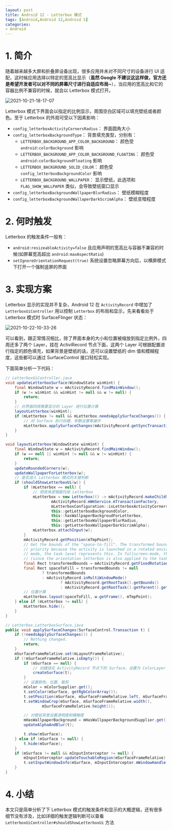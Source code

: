 ```yaml
---
layout: post
title: Android 12 - Letterbox 模式
tags: [Android,Android 12,Android S]
categories: 
- Android
---
```


# 1. 简介

随着越来越多大屏和折叠屏设备出现，很多应用并未对不同尺寸的设备进行 UI 适配，这时候应用选择以特定的宽高比显示（**虽然 Google 不建议这这样做，官方还是希望开发者可以对不同的屏幕尺寸进行自适应布局~**），当应用的宽高比和它的容器比例不兼容的时候，就会以 Letterbox 模式打开。

![2021-10-21-18-17-07](http://image.hanschen.site/master/2021-10-21-18-17-07.png)

Letterbox 模式下界面会以指定的比例显示，周围空白区域可以填充壁纸或者颜色。至于 Letterbox 的外观可受以下因素影响：

 - `config_letterboxActivityCornersRadius`： 界面圆角大小
 - `config_letterboxBackgroundType`： 背景填充类型，分别有： 
   - `LETTERBOX_BACKGROUND_APP_COLOR_BACKGROUND`： 颜色受 `android:colorBackground` 影响
   - `LETTERBOX_BACKGROUND_APP_COLOR_BACKGROUND_FLOATING`： 颜色受 `android:colorBackgroundFloating` 影响
   - `LETTERBOX_BACKGROUND_SOLID_COLOR`： 颜色受 `config_letterboxBackgroundColor` 影响
   - `LETTERBOX_BACKGROUND_WALLPAPER`： 显示壁纸，此选项和 `FLAG_SHOW_WALLPAPER` 类似，会导致壁纸窗口显示
 - `config_letterboxBackgroundWallpaperBlurRadius`： 壁纸模糊程度
 - `config_letterboxBackgroundWallaperDarkScrimAlpha`： 壁纸变暗程度

<!-- more -->

# 2. 何时触发

Letterbox 的触发条件一般有：

 - `android:resizeableActivity=false` 且应用声明的宽高比与容器不兼容的时候(如屏幕宽高超出 `android:maxAspectRatio`)
 - `setIgnoreOrientationRequest(true)` 系统设置忽略屏幕方向后，以横屏模式下打开一个强制竖屏的界面


# 3. 实现方案

Letterbox 显示的实现并不复杂，Android 12 在 `ActivityRecord` 中增加了 `LetterboxUiController` 用以控制 `Letterbox` 的布局和显示，先来看看处于 Letterbox 模式时 SurfaceFlinger 状态：

![2021-10-22-10-33-26](http://image.hanschen.site/master/2021-10-22-10-33-26.png)

可以看到，跟正常情况相比，除了界面本身的大小和位置被缩放到指定比例外，四周还多了两个 Layer，挂在 ActiviRecord 节点下面，这两个 Layer 可根据配置进行指定的颜色填充，如果背景是壁纸的话，还可以设置壁纸的 dim 值和模糊程度，这些都可以通过 SurfaceControl 接口轻松实现。

下面简单分析一下代码：

```java
// LetterboxUiController.java
void updateLetterboxSurface(WindowState winHint) {
    final WindowState w = mActivityRecord.findMainWindow();
    if (w != winHint && winHint != null && w != null) {
        return;
    }
    // 对界面四周需要显示的 Layer 进行位置计算
    layoutLetterbox(winHint);
    if (mLetterbox != null && mLetterbox.needsApplySurfaceChanges()) {
        // 对 Surface 执行创建、参数设置等操作
        mLetterbox.applySurfaceChanges(mActivityRecord.getSyncTransaction());
    }
}

void layoutLetterbox(WindowState winHint) {
    final WindowState w = mActivityRecord.findMainWindow();
    if (w == null || winHint != null && w != winHint) {
        return;
    }
    updateRoundedCorners(w);
    updateWallpaperForLetterbox(w);
    // 是否进入 Letterbox 模式的关键判断
    if (shouldShowLetterboxUi(w)) {
        if (mLetterbox == null) {
            // 把具体逻辑委托给 Letterbox 
            mLetterbox = new Letterbox(() -> mActivityRecord.makeChildSurface(null),
                    mActivityRecord.mWmService.mTransactionFactory,
                    mLetterboxConfiguration::isLetterboxActivityCornersRounded,
                    this::getLetterboxBackgroundColor,
                    this::hasWallpaperBackgroudForLetterbox,
                    this::getLetterboxWallpaperBlurRadius,
                    this::getLetterboxWallpaperDarkScrimAlpha);
            mLetterbox.attachInput(w);
        }
        mActivityRecord.getPosition(mTmpPoint);
        // Get the bounds of the "space-to-fill". The transformed bounds have the highest
        // priority because the activity is launched in a rotated environment. In multi-window
        // mode, the task-level represents this. In fullscreen-mode, the task container does
        // (since the orientation letterbox is also applied to the task).
        final Rect transformedBounds = mActivityRecord.getFixedRotationTransformDisplayBounds();
        final Rect spaceToFill = transformedBounds != null
                ? transformedBounds
                : mActivityRecord.inMultiWindowMode()
                        ? mActivityRecord.getRootTask().getBounds()
                        : mActivityRecord.getRootTask().getParent().getBounds();
        // 位置计算
        mLetterbox.layout(spaceToFill, w.getFrame(), mTmpPoint);
    } else if (mLetterbox != null) {
        mLetterbox.hide();
    }
}
```

```java
// Letterbox.LetterboxSurface.java
public void applySurfaceChanges(SurfaceControl.Transaction t) {
    if (!needsApplySurfaceChanges()) {
        // Nothing changed.
        return;
    }
    mSurfaceFrameRelative.set(mLayoutFrameRelative);
    if (!mSurfaceFrameRelative.isEmpty()) {
        if (mSurface == null) {
            // 创建挂在 ActivityRecord 节点下的 Surface，设置为 ColorLayer 类型
            createSurface(t);
        }
        // 设置颜色、位置、裁剪
        mColor = mColorSupplier.get();
        t.setColor(mSurface, getRgbColorArray());
        t.setPosition(mSurface, mSurfaceFrameRelative.left, mSurfaceFrameRelative.top);
        t.setWindowCrop(mSurface, mSurfaceFrameRelative.width(),
                mSurfaceFrameRelative.height());

        // 对壁纸背景设置透明度和模糊度
        mHasWallpaperBackground = mHasWallpaperBackgroundSupplier.get();
        updateAlphaAndBlur(t);

        t.show(mSurface);
    } else if (mSurface != null) {
        t.hide(mSurface);
    }
    if (mSurface != null && mInputInterceptor != null) {
        mInputInterceptor.updateTouchableRegion(mSurfaceFrameRelative);
        t.setInputWindowInfo(mSurface, mInputInterceptor.mWindowHandle);
    }
}
```

# 4. 小结

本文只是简单分析了下 Letterbox 模式的触发条件和显示的大概逻辑，还有很多细节没有涉及，比如详细的触发逻辑判断可以查看 `LetterboxUiController#shouldShowLetterboxUi` 方法
